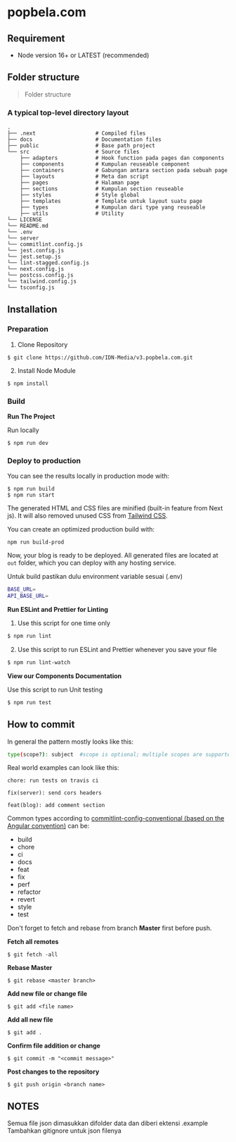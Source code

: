 # popbela.com

## Requirement

- Node version 16+ or LATEST (recommended)
## Folder structure
> Folder structure 

### A typical top-level directory layout

    .
    ├── .next                   # Compiled files
    ├── docs                    # Documentation files
    ├── public                  # Base path project
    └── src                     # Source files
        ├── adapters            # Hook function pada pages dan components
        ├── components          # Kumpulan reuseable component
        ├── containers          # Gabungan antara section pada sebuah page
        ├── layouts             # Meta dan script
        ├── pages               # Halaman page
        ├── sections            # Kumpulan section reuseable 
        ├── styles              # Style global
        ├── templates           # Template untuk layout suatu page
        ├── types               # Kumpulan dari type yang reuseable
        ├── utils               # Utility
    └── LICENSE
    └── README.md
    └── .env                    
    └── server                  
    └── commitlint.config.js                  
    └── jest.config.js                  
    └── jest.setup.js                  
    └── lint-stagged.config.js                  
    └── next.config.js                  
    └── postcss.config.js                  
    └── tailwind.config.js                  
    └── tsconfig.js                  

## Installation

### Preparation

1. Clone Repository
```
$ git clone https://github.com/IDN-Media/v3.popbela.com.git
```

2. Install Node Module
```
$ npm install
```

### Build

**Run The Project**

Run locally
```
$ npm run dev
```

### Deploy to production

You can see the results locally in production mode with:

```shell
$ npm run build
$ npm run start
```

The generated HTML and CSS files are minified (built-in feature from Next js). It will also removed unused CSS from [Tailwind CSS](https://tailwindcss.com).

You can create an optimized production build with:

```shell
npm run build-prod
```

Now, your blog is ready to be deployed. All generated files are located at `out` folder, which you can deploy with any hosting service.

Untuk build pastikan dulu environment variable sesuai (.env)
``` bash
BASE_URL=
API_BASE_URL=
```

**Run ESLint and Prettier for Linting**

1. Use this script for one time only

```bash
$ npm run lint
```

2. Use this script to run ESLint and Prettier whenever you save your file

```bash
$ npm run lint-watch
```
**View our Components Documentation**

Use this script to run Unit testing

```bash
$ npm run test
```

## How to commit
In general the pattern mostly looks like this:

```sh
type(scope?): subject  #scope is optional; multiple scopes are supported (current delimiter options: "/", "\" and ",")
```

Real world examples can look like this:

```
chore: run tests on travis ci
```

```
fix(server): send cors headers
```

```
feat(blog): add comment section
```

Common types according to [commitlint-config-conventional (based on the Angular convention)](https://github.com/conventional-changelog/commitlint/tree/master/@commitlint/config-conventional#type-enum) can be:

- build
- chore
- ci
- docs
- feat
- fix
- perf
- refactor
- revert
- style
- test

Don't forget to fetch and rebase from branch <b>Master</b> first before push.

**Fetch all remotes**

```
$ git fetch -all
```

**Rebase Master**

```
$ git rebase <master branch>
```

**Add new file or change file**

```
$ git add <file name>
```

**Add all new file**

```
$ git add .
```

**Confirm file addition or change**

```
$ git commit -m "<commit message>"
```

**Post changes to the repository**

```
$ git push origin <branch name>
```

## NOTES
Semua file json dimasukkan difolder data dan diberi ektensi .example
Tambahkan gitignore untuk json filenya 
